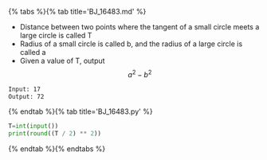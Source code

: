 {% tabs %}{% tab title='BJ_16483.md' %}

* Distance between two points where the tangent of a small circle meets a large circle is called T
* Radius of a small circle is called b, and the radius of a large circle is called a
* Given a value of T, output $$ a^2-b^2 $$

```txt
Input: 17
Output: 72
```

{% endtab %}{% tab title='BJ_16483.py' %}

```py
T=int(input())
print(round((T / 2) ** 2))
```

{% endtab %}{% endtabs %}
